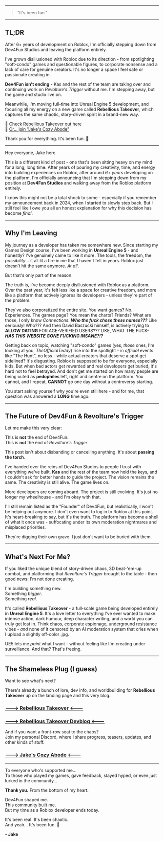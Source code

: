 

---

> "It's been fun."

---


## TL;DR

After 6+ years of development on Roblox, I'm officially stepping down from Dev4Fun Studios and leaving the platform entirely.

I've grown disillusioned with Roblox due to its direction - from spotlighting "soft-condo" games and questionable figures, to corporate nonsense and a lack of care for genuine creators. It's no longer a space I feel safe or passionate creating in.

**Dev4Fun isn't ending**  -  Kas and the rest of the team are taking over and continuing work on *Revolture's Trigger* without me. I'm stepping away, but the game and studio live on.

Meanwhile, I'm moving full-time into Unreal Engine 5 development, and focusing all my energy on a new game called **Rebellious Takeover**, which captures the same chaotic, story-driven spirit in a brand-new way.

🔗 [Check Rebellious Takeover out here](rebellioustakeover.html)  
💬 [Or... join "Jake's Cozy Abode"](https://discord.gg/B3CyG6F8x7)

Thank you for everything. It's been fun. 🫡

---


Hey everyone, Jake here.

This is a different kind of post - one that's been sitting heavy on my mind for a long, long time. After years of pouring my creativity, time, and energy into building experiences on Roblox, after around *6+ years* developing on the platform, I'm officially announcing that I'm stepping down from my position at **Dev4Fun Studios** and walking away from the Roblox platform entirely.

I know this might not be a total shock to some - especially if you remember my announcement back in 2024, when I started to slowly step back. But I still feel like I owe you all an honest explanation for why this decision has become *final*.

---

## Why I'm Leaving

My journey as a developer has taken me somewhere new. Since starting my Games Design course, I've been working in **Unreal Engine 5** - and honestly? I've genuinely came to like it more. The tools, the freedom, the *possibility*… it all lit a fire in me that I haven't felt in years. Roblox just doesn't hit the same anymore. *At all*.

But that's only part of the reason.

The truth is, I've become deeply disillusioned with Roblox as a platform. Over the past year, it's felt less like a space for creative freedom, and more like a platform that actively ignores its developers - unless they're part of the problem.

They've also corporatized the entire site. You want games? No. Experiences. The games page? You mean the charts? Friends? What are those, I only know *Connections*.
***Who the fuck chose these names???***
Like seriously! Who???
And then David Baszucki himself, is actively trying to **ALLOW DATING** FOR AGE-VERIFIED USERS??? LIKE, WHAT THE FUCK- ***HAS THIS WEBSITE GONE FUCKING INSANE?!?***

Getting back on topic, watching "soft-condo" games (yes, *those* ones, I'm looking at you, *TheOfficiaITeddy*) rise into the spotlight - in *official* events like "The Hunt", no less - while actual creators that deserve a spot get sidelined? It's disgusting. Roblox is supposed to be for everyone, especially kids. But when bad actors get rewarded and real developers get buried, it's hard not to feel betrayed. And don't get me started on how many people are being outed as **pedophiles** left, right and centre on the platform. You cannot, and I repeat, **CANNOT** go one day without a controversy starting.

You start asking yourself why you're even still here - and for me, that question was answered a **LONG** time ago.

---

## The Future of Dev4Fun & Revolture's Trigger

Let me make this very clear:

This is **not** the end of Dev4Fun.  
This is **not** the end of *Revolture's Trigger*.

This post isn't about disbanding or cancelling anything. It's about **passing the torch**.

I've handed over the reins of Dev4Fun Studios to people I trust with everything we've built. **Kas** and the rest of the team now hold the keys, and I couldn't ask for better hands to guide the project. The vision remains the same. The creativity is still alive. The game lives on.

More developers are coming aboard. The project is still evolving. It's just no longer my wheelhouse - and I'm okay with that.

I'll still remain listed as the "Founder" of Dev4Fun, but realistically, I won't be helping out anymore. I don't even want to log in to Roblox at this point. It's heart-breaking to say, but it's the truth. The platform has become a shell of what it once was - suffocating under its own moderation nightmares and misplaced priorities.

They're digging their own grave. I just don't want to be buried with them.

---

## What's Next For Me?

If you liked the unique blend of story-driven chaos, 3D beat-'em-up combat, and platforming that *Revolture's Trigger* brought to the table - then good news: I'm not done creating.

I'm building something new.  
Something *bigger*.  
Something *real*.

It's called **Rebellious Takeover** - a full-scale game being developed entirely in **Unreal Engine 5**. It's a love letter to everything I've ever wanted to make: intense action, dark humour, deep character writing, and a world you can truly get lost in. Think chaos, corporate espionage, underground resistance vibes - *and* none of it censored by an AI moderation system that cries when I upload a slightly off-color .jpg.

UE5 lets me *paint* what I want - without feeling like I'm creating under surveillance. And that? That's freeing.

---

## The Shameless Plug (I guess)

Want to see what's next?

There's already a bunch of lore, dev info, and worldbuilding for **Rebellious Takeover** up on the landing page and this very blog.

### [---> Rebellious Takeover <---](rebellioustakeover.html)
### [---> Rebellious Takeover Devblog <---](blog.html#/rebellioustakeover)

And if you want a front-row seat to the chaos?  
Join my personal Discord, where I share progress, teasers, updates, and other kinds of stuff.

### [---> Jake's Cozy Abode <---](https://discord.gg/B3CyG6F8x7)

---

To everyone who's supported me…  
To those who played my games, gave feedback, stayed hyped, or even just lurked in the community…

**Thank you.** From the bottom of my heart.

Dev4Fun shaped me.  
This community built me.  
But my time as a Roblox developer ends today.

It's been real. It's been chaotic.  
And yeah...
It's been fun. 🫡

**- Jake**
